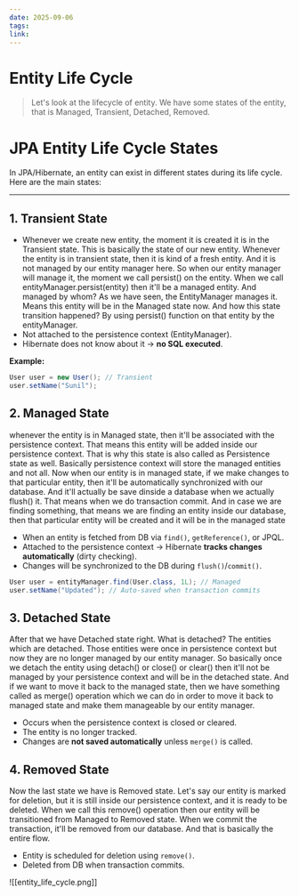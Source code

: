 ```yaml
---
date: 2025-09-06
tags: 
link:
---
```




# Entity Life Cycle

> Let's look at the lifecycle of entity. We have some states of the entity, that is Managed, Transient, Detached, Removed.

# JPA Entity Life Cycle States

In JPA/Hibernate, an entity can exist in different states during its life cycle.  
Here are the main states:

---

## 1. Transient State

-  Whenever we create new entity, the moment it is created it is in the Transient state. This is basically the state of our new entity. Whenever the entity is in transient state, then it is kind of a fresh entity. And it is not managed by our entity manager here. So when our entity manager will manage it, the moment we call persist() on the entity. When we call entityManager.persist(entity) then it'll be a managed entity. And managed by whom? As we have seen, the EntityManager manages it. Means this entity will be in the Managed state now. And how this state transition happened? By using persist() function on that entity by the entityManager.
- Not attached to the persistence context (EntityManager).
- Hibernate does not know about it → **no SQL executed**.

**Example:**
```java
User user = new User(); // Transient
user.setName("Sunil");
```


## 2. Managed State

whenever the entity is in Managed state, then it'll be associated with the persistence context. That means this entity will be added inside our persistence context. That is why this state is also called as Persistence state as well. Basically persistence context will store the managed entities and not all. Now when our entity is in managed state, if we make changes to that particular entity, then it'll be automatically synchronized with our database. And it'll actually be save dinside a database when we actually flush() it. That means when we do transaction commit. And in case we are finding something, that means we are finding an entity inside our database, then that particular entity will be created and it will be in the managed state
- When an entity is fetched from DB via `find()`, `getReference()`, or JPQL.
- Attached to the persistence context → Hibernate **tracks changes automatically** (dirty checking).
- Changes will be synchronized to the DB during `flush()`/`commit()`.

```java
User user = entityManager.find(User.class, 1L); // Managed
user.setName("Updated"); // Auto-saved when transaction commits

```

## 3. Detached State

After that we have Detached state right. What is detached? The entities which are detached. Those entities were once in persistence context but now they are no longer managed by our entity manager. So basically once we detach the entity using detach() or close() or clear() then it'll not be managed by your persistence context and will be in the detached state. And if we want to move it back to the managed state, then we have something called as merge() operation which we can do in order to move it back to managed state and make them manageable by our entity manager.
- Occurs when the persistence context is closed or cleared.
- The entity is no longer tracked.
- Changes are **not saved automatically** unless `merge()` is called.


## 4. Removed State

Now the last state we have is Removed state. Let's say our entity is marked for deletion, but it is still inside our persistence context, and it is ready to be deleted. When we call this remove() operation then our entity will be transitioned from Managed to Removed state. When we commit the transaction, it'll be removed from our database. And that is basically the entire flow.
- Entity is scheduled for deletion using `remove()`.
- Deleted from DB when transaction commits.

![[entity_life_cycle.png]]